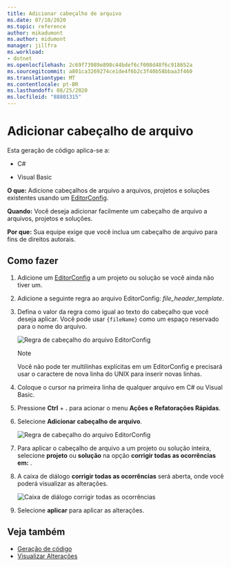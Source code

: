 ```yaml
---
title: Adicionar cabeçalho de arquivo
ms.date: 07/10/2020
ms.topic: reference
author: mikadumont
ms.author: midumont
manager: jillfra
ms.workload:
- dotnet
ms.openlocfilehash: 2c69f73989e898c44bdef6cf008d48f6c918652a
ms.sourcegitcommit: a801ca3269274ce1de4f6b2c3f40b58bbaa3f460
ms.translationtype: MT
ms.contentlocale: pt-BR
ms.lasthandoff: 08/25/2020
ms.locfileid: "88801315"
---
```

# <a name="add-file-header"></a>Adicionar cabeçalho de arquivo

Esta geração de código aplica-se a:

- C#

- Visual Basic

**O que:** Adicione cabeçalhos de arquivo a arquivos, projetos e soluções existentes usando um [EditorConfig](https://docs.microsoft.com/visualstudio/ide/create-portable-custom-editor-options#add-an-editorconfig-file-to-a-project).

**Quando:** Você deseja adicionar facilmente um cabeçalho de arquivo a arquivos, projetos e soluções.

**Por que:** Sua equipe exige que você inclua um cabeçalho de arquivo para fins de direitos autorais. 

## <a name="how-to"></a>Como fazer

1. Adicione um [EditorConfig](https://docs.microsoft.com/visualstudio/ide/create-portable-custom-editor-options#add-an-editorconfig-file-to-a-project) a um projeto ou solução se você ainda não tiver um.

2. Adicione a seguinte regra ao arquivo EditorConfig: *file_header_template*.

3. Defina o valor da regra como igual ao texto do cabeçalho que você deseja aplicar. Você pode usar `{fileName}` como um espaço reservado para o nome do arquivo.

    ![Regra de cabeçalho do arquivo EditorConfig](media/add-file-header-rule.png)

    > [!NOTE]
    > Você não pode ter multilinhas explícitas em um EditorConfig e precisará usar o caractere de nova linha do UNIX para inserir novas linhas.

4. Coloque o cursor na primeira linha de qualquer arquivo em C# ou Visual Basic.

5. Pressione **Ctrl** + **.** para acionar o menu **Ações e Refatorações Rápidas**.

6. Selecione **Adicionar cabeçalho de arquivo**. 

    ![Regra de cabeçalho do arquivo EditorConfig](media/add-file-header.png)

7. Para aplicar o cabeçalho de arquivo a um projeto ou solução inteira, selecione **projeto** ou **solução** na opção **corrigir todas as ocorrências em:** .

8. A caixa de diálogo **corrigir todas as ocorrências** será aberta, onde você poderá visualizar as alterações.

    ![Caixa de diálogo corrigir todas as ocorrências](media/file-header-preview-changes.png)

8. Selecione **aplicar** para aplicar as alterações.

## <a name="see-also"></a>Veja também

- [Geração de código](../code-generation-in-visual-studio.md)
- [Visualizar Alterações](../../ide/preview-changes.md)

